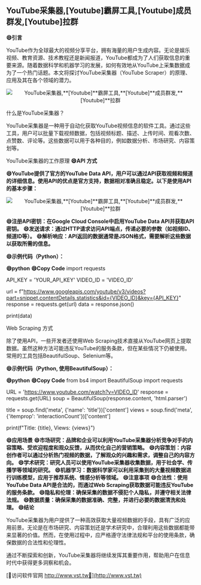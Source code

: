 ## **YouTube采集器,**[Youtube]**霸屏工具,**[Youtube]**成员群发,**[Youtube]**拉群**
**😄引言**

YouTube作为全球最大的视频分享平台，拥有海量的用户生成内容。无论是娱乐视频、教育资源、技术教程还是新闻报道，YouTube都成为了人们获取信息的重要来源。随着数据科学和机器学习的发展，如何有效地从YouTube上采集数据成为了一个热门话题。本文将探讨YouTube采集器（YouTube Scraper）的原理、应用及其在各个领域的潜力。

 <center><img src="https://vst.tw/MP4/tuiguang/png/4.png" alt="YouTube采集器,**[Youtube]**霸屏工具,**[Youtube]**成员群发,**[Youtube]**拉群"></center>

什么是YouTube采集器？

YouTube采集器是一种用于自动化获取YouTube视频信息的软件工具。通过这些工具，用户可以批量下载视频数据，包括视频标题、描述、上传时间、观看次数、点赞数、评论等。这些数据可以用于各种目的，例如数据分析、市场研究、内容策划等。

YouTube采集器的工作原理
**😄API 方式**

**😄YouTube提供了官方的YouTube Data API，用户可以通过API获取视频和频道的详细信息。使用API的优点是官方支持，数据相对准确且稳定。以下是使用API的基本步骤：**

 <center><img src="https://vst.tw/MP4/tuiguang/png/1.png" alt="YouTube采集器,**[Youtube]**霸屏工具,**[Youtube]**成员群发,**[Youtube]**拉群"></center>

**😄注册API密钥：在Google Cloud Console中启用YouTube Data API并获取API密钥。**
**😄发送请求：通过HTTP请求访问API端点，传递必要的参数（如视频ID、频道ID等）。**
**😄解析响应：API返回的数据通常是JSON格式，需要解析这些数据以获取所需的信息。**

**😄示例代码（Python）：**

**😄python**
**😄Copy Code**
import requests

API_KEY = 'YOUR_API_KEY'
VIDEO_ID = 'VIDEO_ID'

url = f"https://www.googleapis.com/youtube/v3/videos?part=snippet,contentDetails,statistics&id={VIDEO_ID}&key={API_KEY}"
response = requests.get(url)
data = response.json()

print(data)

Web Scraping 方式

除了使用API，一些开发者还使用Web Scraping技术直接从YouTube网页上提取数据。虽然这种方法可能违反YouTube的服务条款，但在某些情况下仍被使用。常用的工具包括BeautifulSoup、Selenium等。

**😄示例代码（Python, 使用BeautifulSoup）：**

**😄python**
**😄Copy Code**
from bs4 import BeautifulSoup
import requests

URL = 'https://www.youtube.com/watch?v=VIDEO_ID'
response = requests.get(URL)
soup = BeautifulSoup(response.content, 'html.parser')

title = soup.find('meta', {'name': 'title'})['content']
views = soup.find('meta', {'itemprop': 'interactionCount'})['content']

print(f"Title: {title}, Views: {views}")

**😄应用场景**
**😄市场研究：品牌和企业可以利用YouTube采集器分析竞争对手的内容策略、受欢迎程度和观众反馈，从而优化自己的营销策略。**
**😄内容策划：内容创作者可以通过分析热门视频的数据，了解观众的兴趣和需求，调整自己的内容方向。**
**😄学术研究：研究人员可以使用YouTube采集器收集数据，用于社会学、传播学等领域的研究。**
**😄机器学习：数据科学家可以利用采集到的大量视频数据进行训练模型，应用于推荐系统、情感分析等领域。**
**😄注意事项**
**😄合法性：使用YouTube Data API是合法的，而通过Web Scraping获取数据可能违反YouTube的服务条款。**
**😄隐私和伦理：确保采集的数据不侵犯个人隐私，并遵守相关法律法规。**
**😄数据质量：确保采集的数据准确、完整，并进行必要的数据清洗和处理。**
**😄结论**

YouTube采集器为用户提供了一种高效获取大量视频数据的手段，具有广泛的应用前景。无论是在市场研究、内容策划还是学术研究中，合理利用这些数据都能带来显著的价值。然而，在使用过程中，应严格遵守法律法规和平台的使用条款，确保数据的合法性和伦理性。

通过不断探索和创新，YouTube采集器将继续发挥其重要作用，帮助用户在信息时代中获得更多洞察和机会。


[👻访问软件官网 http://www.vst.tw👻](http://www.vst.tw)

